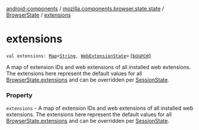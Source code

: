[android-components](../../index.md) / [mozilla.components.browser.state.state](../index.md) / [BrowserState](index.md) / [extensions](./extensions.md)

# extensions

`val extensions: `[`Map`](https://kotlinlang.org/api/latest/jvm/stdlib/kotlin.collections/-map/index.html)`<`[`String`](https://kotlinlang.org/api/latest/jvm/stdlib/kotlin/-string/index.html)`, `[`WebExtensionState`](../-web-extension-state/index.md)`>` [(source)](https://github.com/mozilla-mobile/android-components/blob/master/components/browser/state/src/main/java/mozilla/components/browser/state/state/BrowserState.kt#L29)

A map of extension IDs and web extensions of all installed web extensions.
The extensions here represent the default values for all [BrowserState.extensions](./extensions.md) and can
be overridden per [SessionState](../-session-state/index.md).

### Property

`extensions` - A map of extension IDs and web extensions of all installed web extensions.
The extensions here represent the default values for all [BrowserState.extensions](./extensions.md) and can
be overridden per [SessionState](../-session-state/index.md).